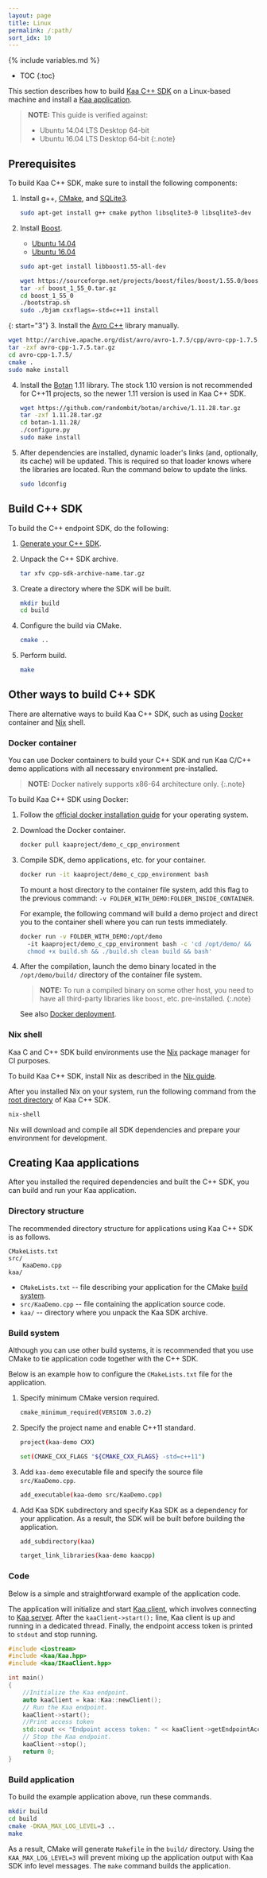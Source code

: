 ```yaml
---
layout: page
title: Linux
permalink: /:path/
sort_idx: 10
---
```


{% include variables.md %}

* TOC
{:toc}

This section describes how to build [Kaa C++ SDK]({{root_url}}Glossary/#kaa-sdk-type) on a Linux-based machine and install a [Kaa application]({{root_url}}Glossary/#kaa-application).

>**NOTE:** This guide is verified against:
>
> * Ubuntu 14.04 LTS Desktop 64-bit
> * Ubuntu 16.04 LTS Desktop 64-bit
{:.note}

## Prerequisites

To build Kaa C++ SDK, make sure to install the following components:

1. Install g++, [CMake](https://cmake.org/download/), and [SQLite3](https://sqlite.org/download.html).

   ```bash
   sudo apt-get install g++ cmake python libsqlite3-0 libsqlite3-dev
   ```

2. Install [Boost](http://www.boost.org/users/download/).

<ul>
<li style="list-style-type: none;">
<ul class="nav nav-tabs">
    <li class="active"><a data-toggle="tab" href="#Platform1">Ubuntu 14.04</a></li>
    <li><a data-toggle="tab" href="#Platform2">Ubuntu 16.04</a></li>
</ul>

<div class="tab-content">
<div id="Platform1" class="tab-pane fade in active" markdown="1" >

```bash
sudo apt-get install libboost1.55-all-dev
```

</div><div id="Platform2" class="tab-pane fade" markdown="1" >

```bash
wget https://sourceforge.net/projects/boost/files/boost/1.55.0/boost_1_55_0.tar.gz
tar -xf boost_1_55_0.tar.gz
cd boost_1_55_0
./bootstrap.sh
sudo ./bjam cxxflags=-std=c++11 install
```

</div></div>
</li>
</ul>

{: start="3"}
3. Install the [Avro C++](http://avro.apache.org/docs/1.7.5/api/cpp/html/index.html) library manually.

   ```bash
   wget http://archive.apache.org/dist/avro/avro-1.7.5/cpp/avro-cpp-1.7.5.tar.gz
   tar -zxf avro-cpp-1.7.5.tar.gz
   cd avro-cpp-1.7.5/
   cmake .
   sudo make install
   ```

4. Install the [Botan](http://botan.randombit.net/) 1.11 library.
The stock 1.10 version is not recommended for C++11 projects,
so the newer 1.11 version is used in Kaa C++ SDK.

   ```bash
   wget https://github.com/randombit/botan/archive/1.11.28.tar.gz
   tar -zxf 1.11.28.tar.gz
   cd botan-1.11.28/
   ./configure.py
   sudo make install
   ```

5. After dependencies are installed, dynamic loader's links (and, optionally, its cache) will be updated.
This is required so that loader knows where the libraries are located.
Run the command below to update the links.

   ```bash
   sudo ldconfig
   ```

## Build C++ SDK

To build the C++ endpoint SDK, do the following:

1. [Generate your C++ SDK]({{root_url}}Programming-guide/Your-first-Kaa-application/#generate-sdk).

2. Unpack the C++ SDK archive.

   ```bash
   tar xfv cpp-sdk-archive-name.tar.gz
   ```

3. Create a directory where the SDK will be built.

   ```bash
   mkdir build
   cd build
   ```

4. Configure the build via CMake.

   ```bash
   cmake ..
   ```

5. Perform build.

   ```bash
   make
   ```
   
## Other ways to build C++ SDK

There are alternative ways to build Kaa C++ SDK, such as using [Docker](https://www.docker.com/) container and [Nix](http://nixos.org/nix/) shell.

### Docker container

You can use Docker containers to build your C++ SDK and run Kaa C/C++ demo applications with all necessary environment pre-installed.

>**NOTE:** Docker natively supports x86-64 architecture only.
{:.note}

To build Kaa C++ SDK using Docker:

1. Follow the [official docker installation guide](http://docs.docker.com/index.html) for your operating system.

2. Download the Docker container.

   ```bash
   docker pull kaaproject/demo_c_cpp_environment
   ```

3. Compile SDK, demo applications, etc. for your container.

   ```bash
   docker run -it kaaproject/demo_c_cpp_environment bash
   ```

    To mount a host directory to the container file system, add this flag to the previous command: `-v FOLDER_WITH_DEMO:FOLDER_INSIDE_CONTAINER`.
    
    For example, the following command will build a demo project and direct you to the container shell where you can run tests immediately.

   ```bash
   docker run -v FOLDER_WITH_DEMO:/opt/demo
     -it kaaproject/demo_c_cpp_environment bash -c 'cd /opt/demo/ &&
     chmod +x build.sh && ./build.sh clean build && bash'
   ```

4. After the compilation, launch the demo binary located in the `/opt/demo/build/` directory of the container file system.

	>**NOTE:** To run a compiled binary on some other host, you need to have all third-party libraries like `boost`, etc. pre-installed.
	{:.note}

	See also [Docker deployment]({{root_url}}Administration-guide/System-installation/Docker-deployment/).
	
### Nix shell

Kaa C and C++ SDK build environments use the [Nix](https://nixos.org/nix) package manager for CI purposes.

To build Kaa C++ SDK, install Nix as described in the [Nix guide]({{root_url}}Customization-guide/Nix-guide/).

After you installed Nix on your system, run the following command from the [root directory]({{github_url}}client/client-multi/client-cpp) of Kaa C++ SDK.

```bash
nix-shell
```

Nix will download and compile all SDK dependencies and prepare your environment for development.

## Creating Kaa applications

After you installed the required dependencies and built the C++ SDK, you can build and run your Kaa application.

### Directory structure

The recommended directory structure for applications using Kaa C++ SDK is as follows.

```
CMakeLists.txt
src/
    KaaDemo.cpp
kaa/
```

* `CMakeLists.txt` -- file describing your application for the CMake [build system](#build-system).
* `src/KaaDemo.cpp` -- file containing the application source code.
* `kaa/` -- directory where you unpack the Kaa SDK archive.

### Build system

Although you can use other build systems, it is recommended that you use CMake to tie application code together with the C++ SDK.

Below is an example how to configure the `CMakeLists.txt` file for the application.

1. Specify minimum CMake version required.

   ```bash
   cmake_minimum_required(VERSION 3.0.2)
   ```

2. Specify the project name and enable C++11 standard.

   ```bash
   project(kaa-demo CXX)

   set(CMAKE_CXX_FLAGS "${CMAKE_CXX_FLAGS} -std=c++11")
   ```

3. Add `kaa-demo` executable file and specify the source file `src/KaaDemo.cpp`.

   ```bash
   add_executable(kaa-demo src/KaaDemo.cpp)
   ```

4. Add Kaa SDK subdirectory and specify Kaa SDK as a dependency for your application.
As a result, the SDK will be built before building the application.

   ```bash
   add_subdirectory(kaa)

   target_link_libraries(kaa-demo kaacpp)
   ```

### Code

Below is a simple and straightforward example of the application code.

The application will initialize and start [Kaa client]({{root_url}}Glossary/#kaa-client), which involves connecting to [Kaa server]({{root_url}}Glossary/#kaa-server).
After the `kaaClient->start();` line, Kaa client is up and running in a dedicated thread.
Finally, the endpoint access token is printed to `stdout` and stop running.

```c++
#include <iostream>
#include <kaa/Kaa.hpp>
#include <kaa/IKaaClient.hpp>

int main()
{
    //Initialize the Kaa endpoint.
    auto kaaClient = kaa::Kaa::newClient();
    // Run the Kaa endpoint.
    kaaClient->start();
    //Print access token
    std::cout << "Endpoint access token: " << kaaClient->getEndpointAccessToken() << std::endl;
    // Stop the Kaa endpoint.
    kaaClient->stop();
    return 0;
}
```

### Build application

To build the example application above, run these commands.

```bash
mkdir build
cd build
cmake -DKAA_MAX_LOG_LEVEL=3 ..
make
```

As a result, CMake will generate `Makefile` in the `build/` directory.
Using the `KAA_MAX_LOG_LEVEL=3` will prevent mixing up the application output with Kaa SDK info level messages.
The `make` command builds the application.